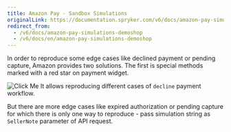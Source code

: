 ```yaml
---
title: Amazon Pay - Sandbox Simulations
originalLink: https://documentation.spryker.com/v6/docs/amazon-pay-simulations-demoshop
redirect_from:
  - /v6/docs/amazon-pay-simulations-demoshop
  - /v6/docs/en/amazon-pay-simulations-demoshop
---
```


In order to reproduce some edge cases like declined payment or pending capture, Amazon provides two solutions. The first is special methods marked with a red star on payment widget.

![Click Me](https://spryker.s3.eu-central-1.amazonaws.com/docs/Technology+Partners/Payment+Partners/Amazon+Pay/amazon_payment_widget.png)
It allows reproducing different cases of `decline` payment workflow.

But there are more edge cases like expired authorization or pending capture for which there is only one way to reproduce - pass simulation string as `SellerNote` parameter of API request.
